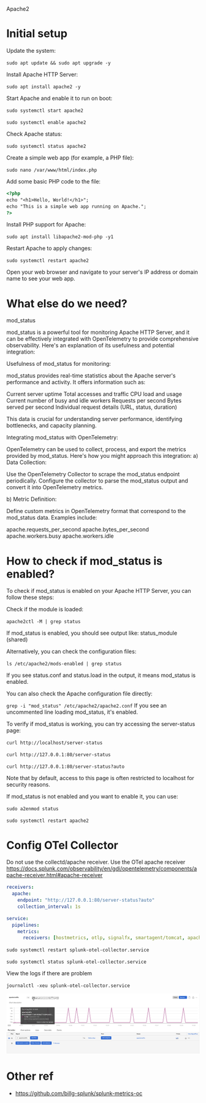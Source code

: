 Apache2

# Initial setup

Update the system:

`sudo apt update && sudo apt upgrade -y`

Install Apache HTTP Server:

`sudo apt install apache2 -y`

Start Apache and enable it to run on boot:

`sudo systemctl start apache2`

`sudo systemctl enable apache2`

Check Apache status:

`sudo systemctl status apache2`

Create a simple web app (for example, a PHP file):

`sudo nano /var/www/html/index.php`

Add some basic PHP code to the file:

```html
<?php
echo "<h1>Hello, World!</h1>";
echo "This is a simple web app running on Apache.";
?>
```

Install PHP support for Apache:

`sudo apt install libapache2-mod-php -y1`

Restart Apache to apply changes:

`sudo systemctl restart apache2`

Open your web browser and navigate to your server's IP address or domain name to see your web app.

# What else do we need?
mod_status

mod_status is a powerful tool for monitoring Apache HTTP Server, and it can be effectively integrated with OpenTelemetry to provide comprehensive observability. Here's an explanation of its usefulness and potential integration:

Usefulness of mod_status for monitoring:

mod_status provides real-time statistics about the Apache server's performance and activity. It offers information such as:

Current server uptime
Total accesses and traffic
CPU load and usage
Current number of busy and idle workers
Requests per second
Bytes served per second
Individual request details (URL, status, duration)

This data is crucial for understanding server performance, identifying bottlenecks, and capacity planning.

Integrating mod_status with OpenTelemetry:

OpenTelemetry can be used to collect, process, and export the metrics provided by mod_status. Here's how you might approach this integration:
a) Data Collection:

Use the OpenTelemetry Collector to scrape the mod_status endpoint periodically.
Configure the collector to parse the mod_status output and convert it into OpenTelemetry metrics.

b) Metric Definition:

Define custom metrics in OpenTelemetry format that correspond to the mod_status data.
Examples include:

apache.requests_per_second
apache.bytes_per_second
apache.workers.busy
apache.workers.idle

# How to check if mod_status is enabled?
To check if mod_status is enabled on your Apache HTTP Server, you can follow these steps:

Check if the module is loaded:

`apache2ctl -M | grep status`

If mod_status is enabled, you should see output like:
status_module (shared)

Alternatively, you can check the configuration files:

`ls /etc/apache2/mods-enabled | grep status`

If you see status.conf and status.load in the output, it means mod_status is enabled.

You can also check the Apache configuration file directly:

`grep -i "mod_status" /etc/apache2/apache2.conf`
If you see an uncommented line loading mod_status, it's enabled.

To verify if mod_status is working, you can try accessing the server-status page:

`curl http://localhost/server-status`

`curl http://127.0.0.1:80/server-status`

`curl http://127.0.0.1:80/server-status?auto`

Note that by default, access to this page is often restricted to localhost for security reasons.

If mod_status is not enabled and you want to enable it, you can use:

`sudo a2enmod status`

`sudo systemctl restart apache2`

# Config OTel Collector

Do not use the collectd/apache receiver. Use the OTel apache receiver https://docs.splunk.com/observability/en/gdi/opentelemetry/components/apache-receiver.html#apache-receiver

```yml
receivers:
  apache:
    endpoint: "http://127.0.0.1:80/server-status?auto"
    collection_interval: 1s
```

```yml
service:
  pipelines:
    metrics:
      receivers: [hostmetrics, otlp, signalfx, smartagent/tomcat, apache]

```

`sudo systemctl restart splunk-otel-collector.service`

`sudo systemctl status splunk-otel-collector.service`

View the logs if there are problem

`journalctl -xeu splunk-otel-collector.service`

![](proof1.png)

# Other ref
- https://github.com/billg-splunk/splunk-metrics-oc
